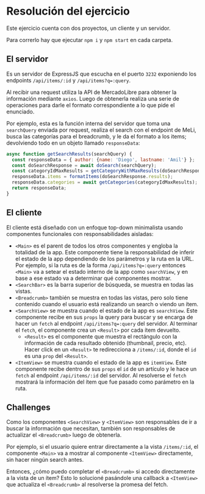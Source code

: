 # Resolución del ejercicio

Este ejercicio cuenta con dos proyectos, un cliente y un servidor. 

Para correrlo hay que ejecutar `npm i` y `npm start` en cada carpeta.

## El servidor

Es un servidor de ExpressJS que escucha en el puerto `3232` exponiendo los endpoints `/api/items/:id` y `/api/items?q=:query`.

Al recibir una request utiliza la API de MercadoLibre para obtener la información mediante `axios`. Luego de obtenerla realiza una serie de operaciones para darle el formato correspondiente a lo que pide el enunciado.

Por ejemplo, esta es la función interna del servidor que toma una `searchQuery` enviada por request, realiza el search con el endpoint de MeLi, busca las categorías para el breadcrumb, y le da el formato a los items; devolviendo todo en un objeto llamado `responseData`:

```javascript
async function getSearchResults(searchQuery) {
  const responseData = { author: {name: 'Diego', lastname: 'Amil'} };
  const doSearchResponse = await doSearch(searchQuery);
  const categoryIdMaxResults = getCategoryWithMaxResults(doSearchResponse.available_filters, doSearchResponse.filters);
  responseData.items = formatItems(doSearchResponse.results);
  responseData.categories = await getCategories(categoryIdMaxResults);
  return responseData;
}
```

## El cliente

El cliente está diseñado con un enfoque top-down minimalista usando componentes funcionales con responsabilidades aisladas:

* `<Main>` es el parent de todos los otros componentes y engloba la totalidad de la app. Este componente tiene la responsabilidad de inferir el estado de la app dependiendo de los parámetros y la ruta en la URL. Por ejemplo, si la ruta es de la forma `/api/items?q=:query` entonces `<Main>` va a setear el estado interno de la app como `searchView`, y en base a ese estado va a determinar qué componentes mostrar.
* `<SearchBar>` es la barra superior de búsqueda, se muestra en todas las vistas.
* `<Breadcrumb>` también se muestra en todas las vistas, pero solo tiene contenido cuando el usuario está realizando un search o viendo un ítem.
* `<SearchView>` se muestra cuando el estado de la app es `searchView`. Este componente recibe en sus `props` la query para buscar y se encarga de hacer un `fetch` al endpoint `/api/items?q=:query` del servidor. Al terminar el `fetch`, el componente crea un `<Result>` por cada ítem devuelto.
  * `<Result>` es el componente que muestra el rectángulo con la información de cada resultado obtenido (thumbnail, precio, etc). Hacer click en un `<Result>` te redirecciona a `/items/:id`, donde el `id` es una `prop` del `<Result>`.
* `<ItemView>` se muestra cuando el estado de la app es `itemView`. Este componente recibe dentro de sus `props` el `id` de un artículo y le hace un `fetch` al endpoint `/api/items/:id` del servidor. Al resolverse el `fetch` mostrará la información del ítem que fue pasado como parámetro en la ruta.

## Challenges

Como los componentes `<SearchView>` y `<ItemView>` son responsables de ir a buscar la información que necesitan, también son responsables de actualizar el `<Breadcrumb>` luego de obtenerla.

Por ejemplo, si el usuario quiere entrar directamente a la vista `/items/:id`, el componente `<Main>` va a mostrar al componente `<ItemView>` directamente, sin hacer ningún search antes.

Entonces, ¿cómo puedo completar el `<Breadcrumb>` si accedo directamente a la vista de un ítem? Esto lo solucioné pasándole una callback a `<ItemView>` que actualiza el `<Breadcrumb>` al resolverse la promesa del fetch.
